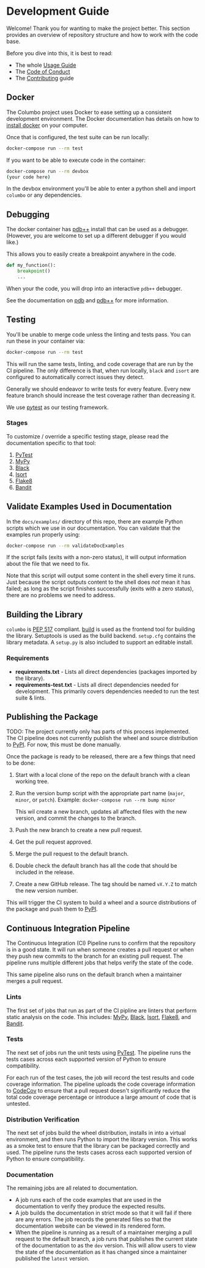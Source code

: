 # Development Guide

Welcome! Thank you for wanting to make the project better. This section provides an overview of repository
structure and how to work with the code base.

Before you dive into this, it is best to read:

* The whole [Usage Guide][usage-guide]
* The [Code of Conduct][code of conduct]
* The [Contributing][contributing] guide

## Docker

The Columbo project uses Docker to ease setting up a consistent development environment. The Docker documentation has
details on how to [install docker][install-docker] on your computer.

Once that is configured, the test suite can be run locally:

```bash
docker-compose run --rm test
```

If you want to be able to execute code in the container:

```bash
docker-compose run --rm devbox
(your code here)
```

In the devbox environment you'll be able to enter a python shell and import `columbo` or any dependencies.

## Debugging

The docker container has [pdb++][pdbpp-home] install that can be used as a debugger. (However, you are welcome to set up
a different debugger if you would like.)

This allows you to easily create a breakpoint anywhere in the code.

```python
def my_function():
    breakpoint()
    ...
```

When your the code, you will drop into an interactive `pdb++` debugger.

See the documentation on [pdb][pdb-docs] and [pdb++][pdbpp-docs] for more information.

## Testing

You'll be unable to merge code unless the linting and tests pass. You can run these in your container via:

```bash
docker-compose run --rm test
```

This will run the same tests, linting, and code coverage that are run by the CI pipeline. The only difference is that,
when run locally, `black` and `isort` are configured to automatically correct issues they detect.

Generally we should endeavor to write tests for every feature. Every new feature branch should increase the test
coverage rather than decreasing it.

We use [pytest][pytest-docs] as our testing framework.

### Stages

To customize / override a specific testing stage, please read the documentation specific to that tool:

1. [PyTest][pytest-docs]
2. [MyPy][mypy-docs]
3. [Black][black-docs]
4. [Isort][isort-docs]
4. [Flake8][flake8-docs]
5. [Bandit][bandit-docs]

## Validate Examples Used in Documentation

In the `docs/examples/` directory of this repo, there are example Python scripts which we use in our documentation.
You can validate that the examples run properly using:

```bash
docker-compose run --rm validateDocExamples
```

If the script fails (exits with a non-zero status), it will output information about the file that we need to fix.

Note that this script will output some content in the shell every time it runs.
Just because the script outputs content to the shell does *not* mean it has failed;
as long as the script finishes successfully (exits with a zero status), there are no problems we need to address.

## Building the Library

`columbo` is [PEP 517][pep-517] compliant. [build][build] is used as the frontend tool for building the library.
Setuptools is used as the build backend. `setup.cfg` contains the library metadata. A `setup.py` is also included to
support an editable install.

### Requirements

* **requirements.txt** - Lists all direct dependencies (packages imported by the library).
* **requirements-test.txt** - Lists all direct dependencies needed for development. This primarily covers dependencies
  needed to run the test suite & lints.

## Publishing the Package

TODO: The project currently only has parts of this process implemented. The CI pipeline does not currently publish the
wheel and source distribution to [PyPI][pypi]. For now, this must be done manually.

Once the package is ready to be released, there are a few things that need to be done:

1. Start with a local clone of the repo on the default branch with a clean working tree.
2. Run the version bump script with the appropriate part name (`major`, `minor`, or `patch`).
    Example: `docker-compose run --rm bump minor`
    
    This wil create a new branch, updates all affected files with the new version, and commit the changes to the branch.

3. Push the new branch to create a new pull request.
4. Get the pull request approved.
5. Merge the pull request to the default branch.
6. Double check the default branch has all the code that should be included in the release.
7. Create a new GitHub release. The tag should be named `vX.Y.Z` to match the new version number.

This will trigger the CI system to build a wheel and a source distributions of the package and push them to
[PyPI][pypi].

## Continuous Integration Pipeline

The Continuous Integration (CI) Pipeline runs to confirm that the repository is in a good state. It will run when 
someone creates a pull request or when they push new commits to the branch for an existing pull request. The pipeline
runs multiple different jobs that helps verify the state of the code.

This same pipeline also runs on the default branch when a maintainer merges a pull request.

### Lints

The first set of jobs that run as part of the CI pipline are linters that perform static analysis on the code. This
includes: [MyPy][mypy-docs], [Black][black-docs], [Isort][isort-docs], [Flake8][flake8-docs], and [Bandit][bandit-docs].

### Tests

The next set of jobs run the unit tests using [PyTest][pytest-docs]. The pipeline runs the tests cases across each
supported version of Python to ensure compatibility.

For each run of the test cases, the job will record the test results and code coverage information. The pipeline uploads
the code coverage information to [CodeCov][codecov] to ensure that a pull request doesn't significantly reduce the total
code coverage percentage or introduce a large amount of code that is untested.

### Distribution Verification

The next set of jobs build the wheel distribution, installs in into a virtual environment, and then runs Python to
import the library version. This works as a smoke test to ensure that the library can be packaged correctly and used.
The pipeline runs the tests cases across each supported version of Python to ensure compatibility.

### Documentation

The remaining jobs are all related to documentation.

* A job runs each of the code examples that are used in the documentation to verify they produce the expected results.
* A job builds the documentation in strict mode so that it will fail if there are any errors. The job records the
    generated files so that the documentation website can be viewed in its rendered form.
* When the pipeline is running as a result of a maintainer merging a pull request to the default branch, a job runs that
    publishes the current state of the documentation to as the `dev` version. This will allow users to view the state of
    the documentation as it has changed since a maintainer published the `latest` version.


[usage-guide]: usage-guide/fundamentals.md
[code of conduct]: https://github.com/wayfair-incubator/columbo/blob/main/CODE_OF_CONDUCT.md
[contributing]: https://github.com/wayfair-incubator/columbo/blob/main/CONTRIBUTING.md
[install-docker]: https://docs.docker.com/install/
[pdbpp-home]: https://github.com/pdbpp/pdbpp
[pdb-docs]: https://docs.python.org/3/library/pdb.html
[pdbpp-docs]: https://github.com/pdbpp/pdbpp#usage
[pytest-docs]: https://docs.pytest.org/en/latest/
[mypy-docs]: https://mypy.readthedocs.io/en/stable/
[black-docs]: https://black.readthedocs.io/en/stable/
[isort-docs]: https://pycqa.github.io/isort/
[flake8-docs]: http://flake8.pycqa.org/en/stable/
[bandit-docs]: https://bandit.readthedocs.io/en/stable/
[sem-ver]: https://semver.org/
[pep-517]: https://www.python.org/dev/peps/pep-0517
[build]: https://pypa-build.readthedocs.io/
[pypi]: https://pypi.org/project/columbo/
[codecov]: https://about.codecov.io/
